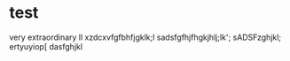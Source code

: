 # test
very extraordinary
ll
xzdcxvfgfbhfjgklk;l
sadsfgfhjfhgkjhlj;lk';
sADSFzghjkl;
ertyuyiop[
dasfghjkl
